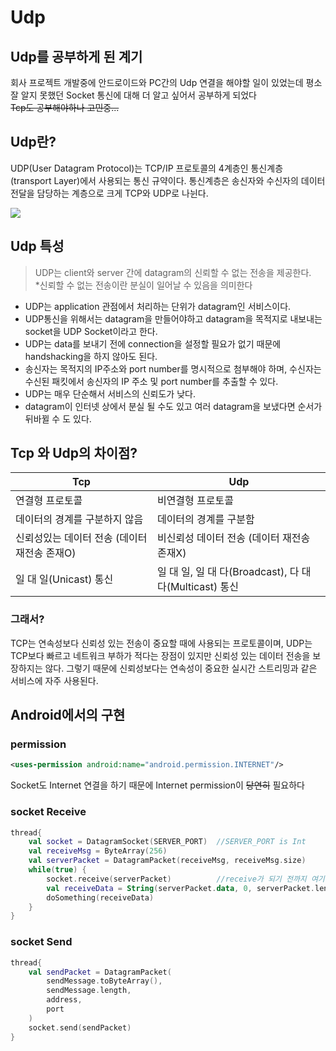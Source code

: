 # Udp

## Udp를 공부하게 된 계기

회사 프로젝트 개발중에 안드로이드와 PC간의 Udp 연결을 해야할 일이 있었는데 평소 잘 알지 못했던 Socket 통신에 대해 더 알고 싶어서 공부하게 되었다    
~~Tcp도 공부해야하나 고민중...~~

## Udp란?
UDP(User Datagram Protocol)는 TCP/IP 프로토콜의 4계층인 통신계층 (transport Layer)에서 사용되는 통신 규약이다. 통신계층은 송신자와 수신자의 데이터 전달을 담당하는 계층으로 크게 TCP와 UDP로 나뉜다.

<img src="https://velog.velcdn.com/images/tkdcjf38/post/570037da-1d29-4ba2-9bf7-211d242141f4/image.jpeg">

## Udp 특성

> UDP는 client와 server 간에 datagram의 신뢰할 수 없는 전송을 제공한다.  
*신뢰할 수 없는 전송이란 분실이 일어날 수 있음을 의미한다

- UDP는 application 관점에서 처리하는 단위가 datagram인 서비스이다.
- UDP통신을 위해서는 datagram을 만들어야하고 datagram을 목적지로 내보내는 socket을 UDP Socket이라고 한다.
- UDP는 data를 보내기 전에 connection을 설정할 필요가 없기 때문에 handshacking을 하지 않아도 된다.
- 송신자는 목적지의 IP주소와 port number를 명시적으로 첨부해야 하며, 수신자는 수신된 패킷에서 송신자의 IP 주소 및 port number를 추출할 수 있다.
- UDP는 매우 단순해서 서비스의 신뢰도가 낮다.
- datagram이 인터넷 상에서 분실 될 수도 있고 여러 datagram을 보냈다면 순서가 뒤바뀔 수 도 있다.   

## Tcp 와 Udp의 차이점?

| Tcp | Udp |
| --- | --- |
| 연결형 프로토콜 | 비연결형 프로토콜 |
| 데이터의 경계를 구분하지 않음	| 데이터의 경계를 구분함 |
| 신뢰성있는 데이터 전송 (데이터 재전송 존재O) | 비신뢰성 데이터 전송 (데이터 재전송 존재X) |
| 일 대 일(Unicast) 통신 | 일 대 일, 일 대 다(Broadcast), 다 대 다(Multicast) 통신 |
### 그래서?
TCP는 연속성보다 신뢰성 있는 전송이 중요할 때에 사용되는 프로토콜이며,
UDP는 TCP보다 빠르고 네트워크 부하가 적다는 장점이 있지만 신뢰성 있는 데이터 전송을 보장하지는 않다.
그렇기 때문에 신뢰성보다는 연속성이 중요한 실시간 스트리밍과 같은 서비스에 자주 사용된다.

## Android에서의 구현
### permission
```xml
<uses-permission android:name="android.permission.INTERNET"/>
```
Socket도 Internet 연결을 하기 때문에 Internet permission이 ~~당연히~~ 필요하다

### socket Receive

```kotlin
thread{
    val socket = DatagramSocket(SERVER_PORT)  //SERVER_PORT is Int
    val receiveMsg = ByteArray(256)
    val serverPacket = DatagramPacket(receiveMsg, receiveMsg.size)
    while(true) {
        socket.receive(serverPacket)          //receive가 되기 전까지 여기서 대기!
        val receiveData = String(serverPacket.data, 0, serverPacket.length)
        doSomething(receiveData)
    }
}
```
### socket Send

```kotlin
thread{
    val sendPacket = DatagramPacket(
        sendMessage.toByteArray(),
        sendMessage.length,
        address,
        port
    )
    socket.send(sendPacket)
}
```